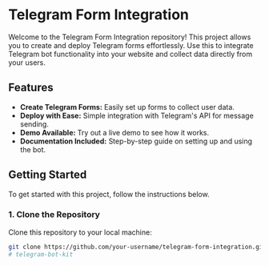 # Telegram Form Integration

Welcome to the Telegram Form Integration repository! This project allows you to create and deploy Telegram forms effortlessly. Use this to integrate Telegram bot functionality into your website and collect data directly from your users.

## Features

- **Create Telegram Forms:** Easily set up forms to collect user data.
- **Deploy with Ease:** Simple integration with Telegram's API for message sending.
- **Demo Available:** Try out a live demo to see how it works.
- **Documentation Included:** Step-by-step guide on setting up and using the bot.

## Getting Started

To get started with this project, follow the instructions below.

### 1. Clone the Repository

Clone this repository to your local machine:

```bash
git clone https://github.com/your-username/telegram-form-integration.git
# telegram-bot-kit
